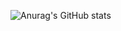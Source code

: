 ![Anurag's GitHub stats](https://github-readme-stats.vercel.app/api?username=thanhnh98&show_icons=true&theme=dracula)

